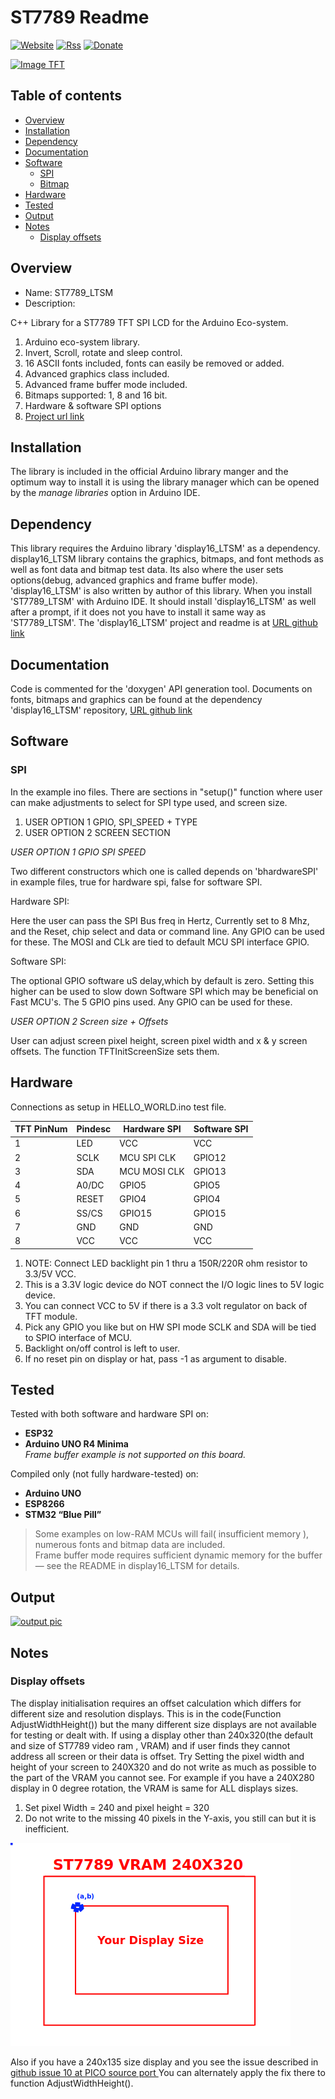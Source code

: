 # ST7789 Readme

[![Website](https://img.shields.io/badge/Website-Link-blue.svg)](https://gavinlyonsrepo.github.io/)  [![Rss](https://img.shields.io/badge/Subscribe-RSS-yellow.svg)](https://gavinlyonsrepo.github.io//feed.xml)  [![Donate](https://img.shields.io/badge/Donate-PayPal-green.svg)](https://www.paypal.com/paypalme/whitelight976)

[![Image TFT](https://github.com/gavinlyonsrepo/Display_Lib_RPI/blob/main/extra/images/st7789.jpg)](https://github.com/gavinlyonsrepo/Display_Lib_RPI/blob/main/extra/images/st7789.jpg)

## Table of contents

  * [Overview](#overview)
  * [Installation](#installation)
  * [Dependency](#dependency)
  * [Documentation](#documentation)
  * [Software](#software)
      * [SPI](#spi)
      * [Bitmap](#bitmap)
  * [Hardware](#hardware)
  * [Tested](#tested)
  * [Output](#output)
  * [Notes](#notes)
     * [Display offsets](#display-offsets)

## Overview

* Name: ST7789_LTSM
* Description:

C++ Library for a ST7789 TFT SPI LCD for the Arduino Eco-system.

1. Arduino eco-system library.
2. Invert, Scroll, rotate and sleep control.
3. 16 ASCII fonts included, fonts can easily be removed or added.
4. Advanced graphics class included.
5. Advanced frame buffer mode included.
6. Bitmaps supported: 1, 8 and 16 bit.
7. Hardware & software SPI options
8. [Project url link](https://github.com/gavinlyonsrepo/ST7789_LTSM)

## Installation

The library is included in the official Arduino library manger and the optimum way to install it is using the library manager which can be opened by the *manage libraries* option in Arduino IDE. 

## Dependency

This library requires the Arduino library 'display16_LTSM' as a dependency. display16_LTSM library contains
the graphics, bitmaps, and font methods as well as font data and bitmap test data. Its also 
where the user sets options(debug, advanced graphics and frame buffer mode). 'display16_LTSM' is also written by author of this library. 
When you install 'ST7789_LTSM' with Arduino IDE. It should install 'display16_LTSM' as well after 
a prompt, if it does not you have to install it same way as 'ST7789_LTSM'.
The 'display16_LTSM' project and readme is at [URL github link](https://github.com/gavinlyonsrepo/display16_LTSM)

## Documentation

Code is commented for the 'doxygen' API generation tool.
Documents on fonts, bitmaps and graphics can be found at 
the dependency 'display16_LTSM' repository, [URL github link](https://github.com/gavinlyonsrepo/display16_LTSM)

## Software

### SPI

In the example ino files. There are sections in "setup()" function where user can make adjustments to select for SPI type used, and screen size.

1. USER OPTION 1 GPIO, SPI_SPEED + TYPE
2. USER OPTION 2 SCREEN SECTION

*USER OPTION 1 GPIO SPI SPEED*

Two different constructors which one is called depends on 'bhardwareSPI' in example files, 
true for hardware spi, false for software SPI.

Hardware SPI:

Here the user can pass the SPI Bus freq in Hertz, Currently set to 8 Mhz,
and the Reset, chip select and data or command line. Any GPIO can be used for these.
The MOSI and CLk are tied to default MCU SPI interface GPIO.

Software SPI:

The optional GPIO software uS delay,which by default is zero.
Setting this higher can be used to slow down Software SPI
which may be beneficial on Fast MCU's.
The 5 GPIO pins used. Any GPIO can be used for these.

*USER OPTION 2 Screen size + Offsets*

User can adjust screen pixel height, screen pixel width and x & y screen offsets.
The function TFTInitScreenSize sets them.

## Hardware

Connections as setup in HELLO_WORLD.ino  test file.

| TFT PinNum | Pindesc | Hardware SPI | Software SPI |
| --- | --- | --- | --- |
| 1 | LED | VCC | VCC |
| 2 | SCLK | MCU SPI CLK | GPIO12 |
| 3 | SDA | MCU MOSI CLK | GPIO13 |
| 4 | A0/DC | GPIO5 | GPIO5 |
| 5 | RESET | GPIO4 | GPIO4 |
| 6 | SS/CS | GPIO15 | GPIO15 |
| 7 | GND | GND | GND |
| 8 | VCC | VCC | VCC |

1. NOTE: Connect LED backlight pin 1 thru a 150R/220R ohm resistor to 3.3/5V VCC.
2. This is a 3.3V logic device do NOT connect the I/O logic lines to 5V logic device.
3. You can connect VCC to 5V if there is a 3.3 volt regulator on back of TFT module.
4. Pick any GPIO you like but on HW SPI mode SCLK and SDA will be tied to SPIO interface of MCU.
5. Backlight on/off control is left to user.
6. If no reset pin on display or hat, pass -1 as argument to disable.


## Tested

Tested with both software and hardware SPI on:

- **ESP32**
- **Arduino UNO R4 Minima**  
  *Frame buffer example is not supported on this board.*

Compiled only (not fully hardware-tested) on:

- **Arduino UNO**
- **ESP8266**
- **STM32 “Blue Pill”**

> Some examples on low-RAM MCUs will fail( insufficient memory ), numerous fonts and bitmap data are included.  
> Frame buffer mode requires sufficient dynamic memory for the buffer — see the README in display16_LTSM for details.

## Output

[![output pic](https://github.com/gavinlyonsrepo/Display_Lib_RPI/blob/main/extra/images/st7789output.jpg)](https://github.com/gavinlyonsrepo/Display_Lib_RPI/blob/main/extra/images/st7789output.jpg)

## Notes

### Display offsets

The display initialisation requires an offset calculation which differs for different size and resolution displays.
This is in the code(Function AdjustWidthHeight()) but the many different size displays are not available for testing or dealt with.
If using a display other than 240x320(the default and size of ST7789 video ram , VRAM) and if user finds they cannot address all screen
or their data is offset. Try Setting the pixel width and height of your screen to 240X320 and do not write as 
much as possible to the part of the VRAM you cannot see.
For example  if you have a 240X280 display in 0 degree rotation, the VRAM is same for ALL displays sizes.
1. Set pixel Width = 240 and pixel height = 320
2. Do not write to the missing 40 pixels in the Y-axis, you still can but it is inefficient.

[![pic ](https://github.com/gavinlyonsrepo/displaylib_16bit_PICO/blob/main/extra/image/offset_st7789.png)](https://github.com/gavinlyonsrepo/displaylib_16bit_PICO/blob/main/extra/image/offset_st7789.png)

Also if you have a 240x135 size display and you see the issue described in 
[github issue 10 at PICO source port ](https://github.com/gavinlyonsrepo/displaylib_16bit_PICO/issues/10) 
You can alternately apply the fix there to function AdjustWidthHeight().
